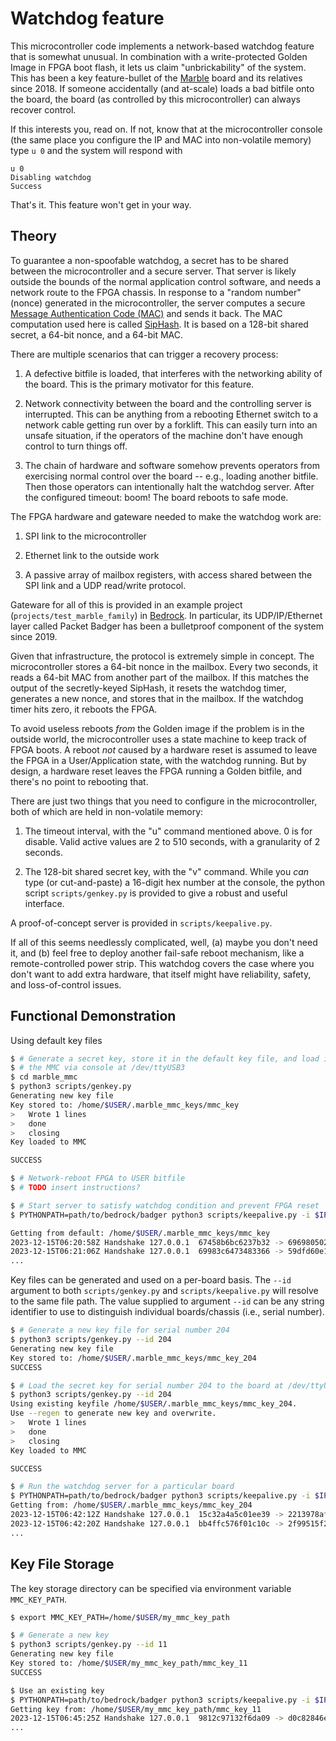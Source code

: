 # Watchdog feature

This microcontroller code implements a network-based watchdog feature
that is somewhat unusual.  In combination with a write-protected Golden Image
in FPGA boot flash, it lets us claim "unbrickability" of the system.
This has been a key feature-bullet of the
[Marble](https://github.com/BerkeleyLab/Marble) board and its relatives
since 2018.
If someone accidentally (and at-scale) loads a bad bitfile onto the board,
the board (as controlled by this microcontroller) can always recover control.

If this interests you, read on.  If not, know that at the microcontroller
console (the same place you configure the IP and MAC into non-volatile
memory) type `u 0` and the system will respond with
```
u 0
Disabling watchdog
Success
```
That's it.  This feature won't get in your way.

## Theory

To guarantee a non-spoofable watchdog, a secret has to be shared
between the microcontroller and a secure server.  That server is likely
outside the bounds of the normal application control software, and needs
a network route to the FPGA chassis.  In response to a "random number"
(nonce) generated in the microcontroller, the server computes a secure
[Message Authentication Code (MAC)](https://en.wikipedia.org/wiki/Message_authentication_code)
and sends it back.  The MAC computation used here is called
[SipHash](https://en.wikipedia.org/wiki/SipHash).  It is based
on a 128-bit shared secret, a 64-bit nonce, and a 64-bit MAC.

There are multiple scenarios that can trigger a recovery process:

1. A defective bitfile is loaded, that interferes with the networking
ability of the board.  This is the primary motivator for this feature.

2. Network connectivity between the board and the controlling server
is interrupted.  This can be anything from a rebooting Ethernet switch
to a network cable getting run over by a forklift.  This can easily turn
into an unsafe situation, if the operators of the machine don't have
enough control to turn things off.

3. The chain of hardware and software somehow prevents operators from
exercising normal control over the board -- e.g., loading another bitfile.
Then those operators can intentionally halt the watchdog server.  After
the configured timeout: boom!  The board reboots to safe mode.

The FPGA hardware and gateware needed to make the watchdog work are:

1. SPI link to the microcontroller

2. Ethernet link to the outside work

3. A passive array of mailbox registers, with access shared between
the SPI link and a UDP read/write protocol.

Gateware for all of this is provided in an example project
(`projects/test_marble_family`) in
[Bedrock](https://github.com/BerkeleyLab/Bedrock).  In particular,
its UDP/IP/Ethernet layer called Packet Badger has been a bulletproof
component of the system since 2019.

Given that infrastructure, the protocol is extremely simple in concept.
The microcontroller stores a 64-bit nonce in the mailbox.  Every two seconds,
it reads a 64-bit MAC from another part of the mailbox.  If this matches
the output of the secretly-keyed SipHash, it resets the watchdog timer,
generates a new nonce, and stores that in the mailbox.  If the watchdog timer
hits zero, it reboots the FPGA.

To avoid useless reboots _from_ the Golden image if the problem
is in the outside world, the microcontroller uses a state machine to keep
track of FPGA boots.  A reboot _not_ caused by a hardware reset is assumed
to leave the FPGA in a User/Application state, with the watchdog running.
But by design, a hardware reset leaves the FPGA running a Golden bitfile,
and there's no point to rebooting that.

There are just two things that you need to configure in the
microcontroller, both of which are held in non-volatile memory:

1. The timeout interval, with the "u" command mentioned above.
0 is for disable.  Valid active values are 2 to 510 seconds,
with a granularity of 2 seconds.

2. The 128-bit shared secret key, with the "v" command.  While you
_can_ type (or cut-and-paste) a 16-digit hex number at the console,
the python script `scripts/genkey.py` is provided to give a robust
and useful interface.

A proof-of-concept server is provided in `scripts/keepalive.py`.

If all of this seems needlessly complicated, well, (a) maybe you
don't need it, and (b) feel free to deploy another fail-safe reboot
mechanism, like a remote-controlled power strip.  This watchdog covers
the case where you don't want to add extra hardware, that itself
might have reliability, safety, and loss-of-control issues.

## Functional Demonstration

Using default key files
```sh
$ # Generate a secret key, store it in the default key file, and load it to
$ # the MMC via console at /dev/ttyUSB3
$ cd marble_mmc
$ python3 scripts/genkey.py
Generating new key file
Key stored to: /home/$USER/.marble_mmc_keys/mmc_key
>   Wrote 1 lines
>   done
>   closing
Key loaded to MMC

SUCCESS

$ # Network-reboot FPGA to USER bitfile
$ # TODO insert instructions?

$ # Start server to satisfy watchdog condition and prevent FPGA reset
$ PYTHONPATH=path/to/bedrock/badger python3 scripts/keepalive.py -i $IP

Getting from default: /home/$USER/.marble_mmc_keys/mmc_key
2023-12-15T06:20:58Z Handshake 127.0.0.1  67458b6bc6237b32 -> 6969805026d14ffb
2023-12-15T06:21:06Z Handshake 127.0.0.1  69983c6473483366 -> 59dfd60e1c0f0fcd
...
```

Key files can be generated and used on a per-board basis.  The `--id` argument
to both `scripts/genkey.py` and `scripts/keepalive.py` will resolve to the same
file path.  The value supplied to argument `--id` can be any string identifier
to use to distinguish individual boards/chassis (i.e., serial number).

```sh
$ # Generate a new key file for serial number 204
$ python3 scripts/genkey.py --id 204
Generating new key file
Key stored to: /home/$USER/.marble_mmc_keys/mmc_key_204
SUCCESS

$ # Load the secret key for serial number 204 to the board at /dev/ttyUSB7
$ python3 scripts/genkey.py --id 204
Using existing keyfile /home/$USER/.marble_mmc_keys/mmc_key_204.
Use --regen to generate new key and overwrite.
>   Wrote 1 lines
>   done
>   closing
Key loaded to MMC

SUCCESS

$ # Run the watchdog server for a particular board
$ PYTHONPATH=path/to/bedrock/badger python3 scripts/keepalive.py -i $IP --id 204
Getting from: /home/$USER/.marble_mmc_keys/mmc_key_204
2023-12-15T06:42:12Z Handshake 127.0.0.1  15c32a4a5c01ee39 -> 2213978af621190e
2023-12-15T06:42:20Z Handshake 127.0.0.1  bb4ffc576f01c10c -> 2f99515f23bacf04
...
```

## Key File Storage
The key storage directory can be specified via environment variable `MMC_KEY_PATH`.
```sh
$ export MMC_KEY_PATH=/home/$USER/my_mmc_key_path

$ # Generate a new key
$ python3 scripts/genkey.py --id 11
Generating new key file
Key stored to: /home/$USER/my_mmc_key_path/mmc_key_11
SUCCESS

$ Use an existing key
$ PYTHONPATH=path/to/bedrock/badger python3 scripts/keepalive.py -i $IP --id 11
Getting key from: /home/$USER/my_mmc_key_path/mmc_key_11
2023-12-15T06:45:25Z Handshake 127.0.0.1  9812c97132f6da09 -> d0c82846e981bb93
...
```
